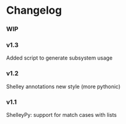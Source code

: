 # Changelog

### WIP

###  v1.3
Added script to generate subsystem usage

###  v1.2
Shelley annotations new style (more pythonic)

###  v1.1
ShelleyPy: support for match cases with lists